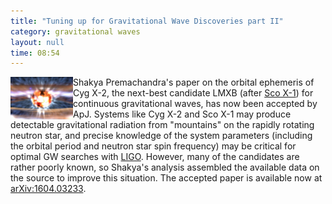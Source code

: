 ```yaml
---
title: "Tuning up for Gravitational Wave Discoveries part II"
category: gravitational waves
layout: null
time: 08:54
---
```

<!-- header generated from blosxom format post; make_header.pl 23.1.2022 -->
<p>
      <img src="images/Jimmy Neutron Star.jpg" width="100" align="left">Shakya Premachandra's paper on the orbital ephemeris
of Cyg X-2, the next-best candidate LMXB (after 
<a
href="http://users.monash.edu.au/~dgallow/cgi-bin/blosxom.cgi/gravitational%20waves/comparison.html">Sco X-1</a>) for continuous
gravitational waves, has now been accepted by ApJ.
Systems like Cyg X-2 and Sco X-1 may produce detectable gravitational radiation
from "mountains" on the rapidly rotating neutron star, and precise knowledge of
the system parameters (including the orbital period and neutron star spin
frequency) may be critical for optimal GW searches 
with <a href="http://www.ligo.caltech.edu">LIGO</a>. However, many of
the candidates are rather poorly known, so Shakya's analysis assembled the
available data on the source to improve this situation. 
The accepted paper is available now at 
<a href="http://arxiv.org/abs/1604.03233">arXiv:1604.03233</a>.

